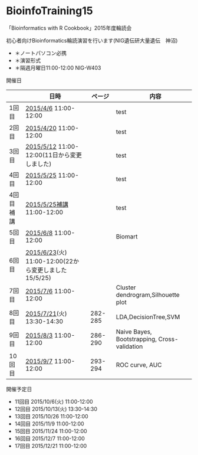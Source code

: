 # BioinfoTraining15
「Bioinformatics with R Cookbook」2015年度輪読会

初心者向けBioinformatics輪読演習を行います(NIG遺伝研大量遺伝　神沼)

* ＊ノートパソコン必携
* ＊演習形式
* ＊隔週月曜日11:00-12:00 NIG-W403

開催日

|    | 日時  |  ページ |　内容  | 
|---|---|---|---| 
|1回目  | [2015/4/6](150406.md)  11:00-12:00  |　| test  |
|2回目  | [2015/4/20](150420.md)  11:00-12:00  |　|test  |
|3回目  | [2015/5/12](150512.md)  11:00-12:00(11日から変更しました)  |　|test  |
|4回目  | [2015/5/25](150525.md)  11:00-12:00  |　|test  |
|4回目補講  | [2015/5/25補講](150525sup.md)  11:00-12:00  |　|test  |
|5回目  | [2015/6/8](150608.md)  11:00-12:00  |　| Biomart  |
|6回目  | [2015/6/23](150623.md)(火)  11:00-12:00(22から変更しました15/5/25)  |　|   |
|7回目  | [2015/7/6](150706.md)  11:00-12:00  |　| Cluster dendrogram,Silhouette plot  |
|8回目  | [2015/7/21](150721.md)(火) 13:30-14:30 |282-285　| LDA,DecisionTree,SVM  |
|9回目  | [2015/8/3](150803.md)  11:00-12:00  | 286-290　| Naive Bayes, Bootstrapping, Cross-validation  |
|10回目  | [2015/9/7](150907.md)  11:00-12:00  | 293-294 　|ROC curve, AUC  |


開催予定日

- 11回目 2015/10/6(火)  11:00-12:00
- 12回目 2015/10/13(火)  13:30-14:30
- 13回目 2015/10/26  11:00-12:00
- 14回目 2015/11/9  11:00-12:00
- 15回目 2015/11/24  11:00-12:00
- 16回目 2015/12/7  11:00-12:00
- 17回目 2015/12/21  11:00-12:00


